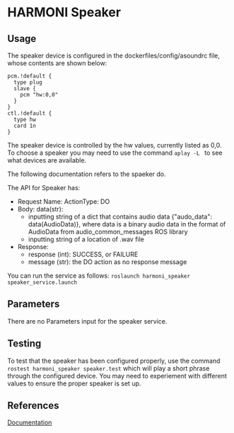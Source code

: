# HARMONI Speaker

## Usage
The speaker device is configured in the dockerfiles/config/asoundrc file, whose contents are shown below:

```
pcm.!default {
  type plug
  slave {
    pcm "hw:0,0"
  }
}
ctl.!default {
  type hw
  card 1n
}
```

The speaker device is controlled by the hw values, currently listed as 0,0. To choose a speaker you may need to use the command ```aplay -L ``` to see what devices are available.


The following documentation refers to the spaeker do.

The API for Speaker has:

- Request Name: ActionType: DO
- Body: data(str): 
  - inputting string of a dict that contains audio data {"audo_data": data(AudioData)}, where data is a binary audio data in the format of AudioData from audio_common_messages ROS library 
  - inputting string of a location of .wav file
- Response:
    - response (int): SUCCESS, or FAILURE
    - message (str): the DO action as no response message


You can run the service as follows: 
```roslaunch harmoni_speaker speaker_service.launch```

## Parameters
There are no Parameters input for the speaker service.


## Testing

To test that the speaker has been configured properly, use the command ```rostest harmoni_speaker speaker.test``` which will play a short phrase through the configured device. You may need to experiement with different values to ensure the proper speaker is set up.

## References
[Documentation](https://harmoni20.readthedocs.io/en/latest/packages/harmoni_speaker.html)
